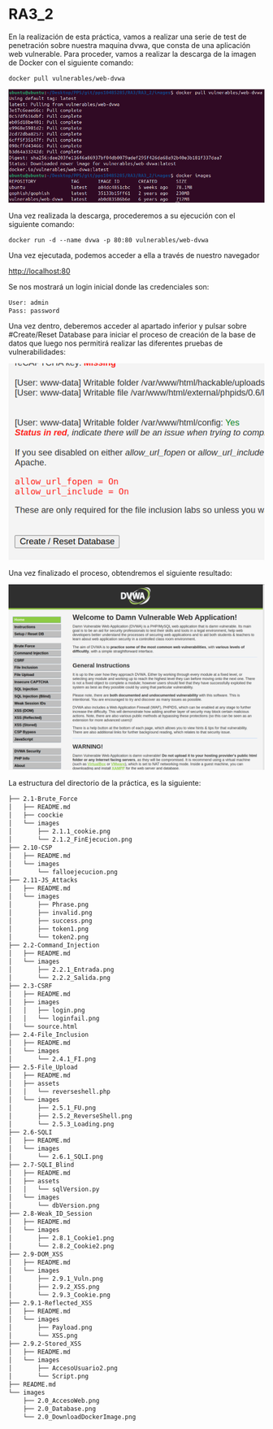 # RA3_2

En la realización de esta práctica, vamos a realizar una serie de test de penetración sobre nuestra maquina dvwa, que consta de una aplicación web vulnerable. Para proceder, vamos a realizar la descarga de la imagen de Docker con el siguiente comando:

    docker pull vulnerables/web-dvwa

![ImageDownload](./images/2.0_DownloadDockerImage.png)

Una vez realizada la descarga, procederemos a su ejecución con el siguiente comando:

    docker run -d --name dvwa -p 80:80 vulnerables/web-dvwa

Una vez ejecutada, podemos acceder a ella a través de nuestro navegador 

[http://localhost:80](http://localhost:80)

Se nos mostrará un login inicial donde las credenciales son:

    User: admin
    Pass: password

Una vez dentro, deberemos acceder al apartado inferior y pulsar sobre #Create/Reset Database para iniciar el proceso de creación de la base de datos que luego nos permitirá realizar las diferentes pruebas de vulnerabilidades:

![Reset DB](./images/2.0_Database.png)

Una vez finalizado el proceso, obtendremos el siguiente resultado:

![Acceso Web](./images/2.0_AccesoWeb.png) 

La estructura del directorio de la práctica, es la siguiente:

```
├── 2.1-Brute_Force
│   ├── README.md
│   ├── coockie
│   └── images
│       ├── 2.1.1_cookie.png
│       └── 2.1.2_FinEjecucion.png
├── 2.10-CSP
│   ├── README.md
│   └── images
│       └── falloejecucion.png
├── 2.11-JS_Attacks
│   ├── README.md
│   └── images
│       ├── Phrase.png
│       ├── invalid.png
│       ├── success.png
│       ├── token1.png
│       └── token2.png
├── 2.2-Command_Injection
│   ├── README.md
│   └── images
│       ├── 2.2.1_Entrada.png
│       └── 2.2.2_Salida.png
├── 2.3-CSRF
│   ├── README.md
│   ├── images
│   │   ├── login.png
│   │   └── loginfail.png
│   └── source.html
├── 2.4-File_Inclusion
│   ├── README.md
│   └── images
│       └── 2.4.1_FI.png
├── 2.5-File_Upload
│   ├── README.md
│   ├── assets
│   │   └── reverseshell.php
│   └── images
│       ├── 2.5.1_FU.png
│       ├── 2.5.2_ReverseShell.png
│       └── 2.5.3_Loading.png
├── 2.6-SQLI
│   ├── README.md
│   └── images
│       └── 2.6.1_SQLI.png
├── 2.7-SQLI_Blind
│   ├── README.md
│   ├── assets
│   │   └── sqlVersion.py
│   └── images
│       └── dbVersion.png
├── 2.8-Weak_ID_Session
│   ├── README.md
│   └── images
│       ├── 2.8.1_Cookie1.png
│       └── 2.8.2_Cookie2.png
├── 2.9-DOM_XSS
│   ├── README.md
│   └── images
│       ├── 2.9.1_Vuln.png
│       ├── 2.9.2_XSS.png
│       └── 2.9.3_Cookie.png
├── 2.9.1-Reflected_XSS
│   ├── README.md
│   └── images
│       ├── Payload.png
│       └── XSS.png
├── 2.9.2-Stored_XSS
│   ├── README.md
│   └── images
│       ├── AccesoUsuario2.png
│       └── Script.png
├── README.md
└── images
    ├── 2.0_AccesoWeb.png
    ├── 2.0_Database.png
    └── 2.0_DownloadDockerImage.png
```
